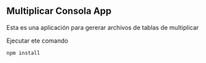 ## Multiplicar Consola App

Esta es una aplicación para gererar archivos de tablas de multiplicar

Ejecutar ete comando

```
npm install
```
